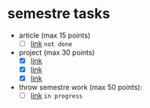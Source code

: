 # semestre tasks

- article (max 15 points)
    - [ ] [link](_) `not done`

- project (max 30 points)
    - [x] [link](https://github.com/kenjitheman/fckjs)
    - [x] [link](https://github.com/kenjitheman/hitori)
    - [x] [link](https://github.com/kenjitheman/webmanjs)

- throw semestre work (max 50 points):
    - [ ] [link](_) `in progress`
